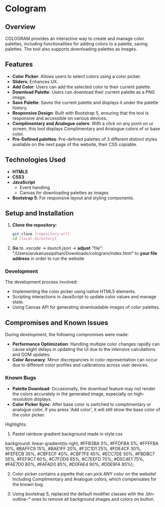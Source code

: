 # Cologram

## Overview
COLOGRAM provides an interactive way to create and manage color palettes, including functionalities for adding colors to a palette, saving palettes. The tool also supports downloading palettes as images. 

## Features
- **Color Picker**: Allows users to select colors using a color picker.
- **Sliders**: Enhances UX.
- **Add Color**: Users can add the selected color to their current palette.
- **Download Palette**: Users can download their current palette as a PNG image.
- **Save Palette**: Saves the current palette and displays it under the palette history.
- **Responsive Design**: Built with Bootstrap 5, ensuring that the tool is responsive and accessible on various devices.
- **Сomplimentary and Analogue colors**: With a click on any point on ur screen, this tool displays Сomplimentary and Analogue colors of ur base color.
- **Pre-Defined palettes**: Pre-defined palettes of 3 different distinct styles available on the next page of the website, their CSS copiable.


## Technologies Used
- **HTML5**
- **CSS3**
- **JavaScript**
  - Event handling
  - Canvas for downloading palettes as images
- **Bootstrap 5**: For responsive layout and styling components.

## Setup and Installation
1. **Clone the repository:**
   ```bash
   git clone [repository-url]
   cd [local-directory]
2. **Go** to *.vscode* -> *launch.json* -> **adjust** "file": "/Users/arukanussipzhan/Downloads/cologram/index.html" to **your file address** in order to run the website

### Development
The development process involved:
- Implementing the color picker using native HTML5 elements.
- Scripting interactions in JavaScript to update color values and manage state.
- Using Canvas API for generating downloadable images of color palettes.

## Compromises and Known Issues
During development, the following compromises were made:
- **Performance Optimization**: Handling multiple color changes rapidly can cause slight delays in updating the UI due to the intensive calculations and DOM updates.
- **Color Accuracy**: Minor discrepancies in color representation can occur due to different color profiles and calibrations across user devices.

### Known Bugs
- **Palette Download**: Occasionally, the download feature may not render the colors accurately in the generated image, especially on high-resolution displays.
- **Color Picker Sync**: After base color is switched to complimentary or analogue color, if you press 'Add color', it will still show the base color of the color picker.

Highlights:

1)  Pastel rainbow gradient background made in style.css

background: linear-gradient(to right, 
        #FFB3BA 0%, #FFDFBA 5%, #FFFFBA 10%, #BAFFC9 15%, #BAE1FF 20%, 
        #F2C1D1 25%, #FDE4CF 30%, #FEFECB 35%, #CBFECF 40%, #CBF7FE 45%,
        #ECC7DE 50%, #FBDBC7 55%, #FEF9C7 60%, #C7FDD9 65%, #C7EEFD 70%,
        #D5C4E1 75%, #FAE7D0 80%, #FAFAD0 85%, #D0FAE4 90%, #D0E9FA 95%);

2) Color picker contains a pipette that can pick ANY color on the website! Including Complimentary and Analogue colors, which compensates for the known bug.

3) Using bootstrap 5, replaced the default modifier classes with the .btn-outline-* ones to remove all background images and colors on button.
